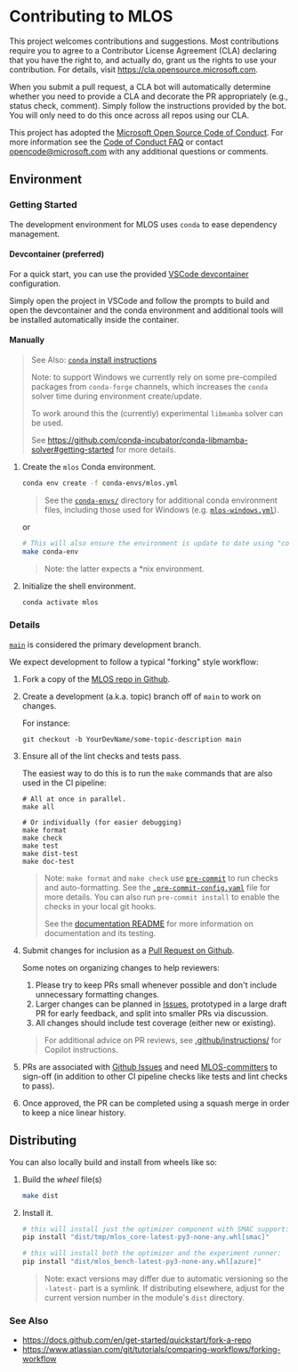 # Contributing to MLOS

This project welcomes contributions and suggestions.
Most contributions require you to agree to a Contributor License Agreement (CLA) declaring that you have the right to, and actually do, grant us the rights to use your contribution.
For details, visit https://cla.opensource.microsoft.com. <!-- markdownlint-disable-line MD034 -->

When you submit a pull request, a CLA bot will automatically determine whether you need to provide a CLA and decorate the PR appropriately (e.g., status check, comment).
Simply follow the instructions provided by the bot. You will only need to do this once across all repos using our CLA.

This project has adopted the [Microsoft Open Source Code of Conduct](https://opensource.microsoft.com/codeofconduct/).
For more information see the [Code of Conduct FAQ](https://opensource.microsoft.com/codeofconduct/faq/) or contact [opencode@microsoft.com](mailto:opencode@microsoft.com) with any additional questions or comments.

## Environment

### Getting Started

The development environment for MLOS uses `conda` to ease dependency management.

#### Devcontainer (preferred)

For a quick start, you can use the provided [VSCode devcontainer](https://code.visualstudio.com/docs/remote/containers) configuration.

Simply open the project in VSCode and follow the prompts to build and open the devcontainer and the conda environment and additional tools will be installed automatically inside the container.

#### Manually

> See Also: [`conda` install instructions](https://docs.conda.io/projects/conda/en/latest/user-guide/install/index.html)
>
> Note: to support Windows we currently rely on some pre-compiled packages from `conda-forge` channels, which increases the `conda` solver time during environment create/update.
>
> To work around this the (currently) experimental `libmamba` solver can be used.
>
> See <https://github.com/conda-incubator/conda-libmamba-solver#getting-started> for more details.

1. Create the `mlos` Conda environment.

   ```sh
   conda env create -f conda-envs/mlos.yml
   ```

   > See the [`conda-envs/`](./conda-envs/) directory for additional conda environment files, including those used for Windows (e.g. [`mlos-windows.yml`](./conda-envs/mlos-windows.yml)).

   or

   ```sh
   # This will also ensure the environment is update to date using "conda env update -f conda-envs/mlos.yml"
   make conda-env
   ```

   > Note: the latter expects a \*nix environment.

1. Initialize the shell environment.

   ```sh
   conda activate mlos
   ```

### Details

[`main`](https://github.com/microsoft/MLOS/tree/main) is considered the primary development branch.

We expect development to follow a typical "forking" style workflow:

1. Fork a copy of the [MLOS repo in Github](https://github.com/microsoft/MLOS).

1. Create a development (a.k.a. topic) branch off of `main` to work on changes.

   For instance:

   ```shell
   git checkout -b YourDevName/some-topic-description main
   ```

1. Ensure all of the lint checks and tests pass.

   The easiest way to do this is to run the `make` commands that are also used in the CI pipeline:

   ```shell
   # All at once in parallel.
   make all

   # Or individually (for easier debugging)
   make format
   make check
   make test
   make dist-test
   make doc-test
   ```

   > Note: `make format` and `make check` use [`pre-commit`](https://pre-commit.com/) to run checks and auto-formatting.
   > See the [`.pre-commit-config.yaml`](./.pre-commit-config.yaml) file for more details.
   > You can also run `pre-commit install` to enable the checks in your local git hooks.
   >
   > See the [documentation README](./doc/README.md) for more information on documentation and its testing.

1. Submit changes for inclusion as a [Pull Request on Github](https://github.com/microsoft/MLOS/pulls).

   Some notes on organizing changes to help reviewers:

   1. Please try to keep PRs small whenever possible and don't include unnecessary formatting changes.
   1. Larger changes can be planned in [Issues](https://github.com/microsoft/MLOS/issues), prototyped in a large draft PR for early feedback, and split into smaller PRs via discussion.
   1. All changes should include test coverage (either new or existing).

   > For additional advice on PR reviews, see [.github/instructions/](.github/instructions/) for Copilot instructions.

1. PRs are associated with [Github Issues](https://github.com/microsoft/MLOS/issues) and need [MLOS-committers](https://github.com/orgs/microsoft/teams/MLOS-committers) to sign-off (in addition to other CI pipeline checks like tests and lint checks to pass).

1. Once approved, the PR can be completed using a squash merge in order to keep a nice linear history.

## Distributing

You can also locally build and install from wheels like so:

1. Build the *wheel* file(s)

   ```sh
   make dist
   ```

1. Install it.

   ```sh
   # this will install just the optimizer component with SMAC support:
   pip install "dist/tmp/mlos_core-latest-py3-none-any.whl[smac]"
   ```

   ```sh
   # this will install both the optimizer and the experiment runner:
   pip install "dist/mlos_bench-latest-py3-none-any.whl[azure]"
   ```

   > Note: exact versions may differ due to automatic versioning so the `-latest-` part is a symlink.
   > If distributing elsewhere, adjust for the current version number in the module's `dist` directory.

### See Also

- <https://docs.github.com/en/get-started/quickstart/fork-a-repo>
- <https://www.atlassian.com/git/tutorials/comparing-workflows/forking-workflow>
